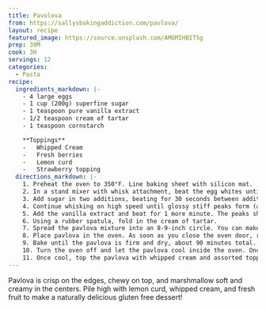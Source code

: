 ```yaml
---
title: Pavolova
from: https://sallysbakingaddiction.com/pavlova/
layout: recipe
featured_image: https://source.unsplash.com/AMGMIHBIT5g
prep: 30M
cook: 3H
servings: 12
categories:
  - Pasta
recipe:
  ingredients_markdown: |-
    - 4 large eggs
    - 1 cup (200g) superfine sugar
    - 1 teaspoon pure vanilla extract
    - 1/2 teaspoon cream of tartar
    - 1 teaspoon cornstarch

    **Toppings**
    -   Whipped Cream
    -   Fresh berries
    -   Lemon curd
    -   Strawberry topping
  directions_markdown: |-
    1. Preheat the oven to 350°F. Line baking sheet with silicon mat.
    2. In a stand mixer with whisk attachment, beat the egg whites until soft peaks form (about 5 minutes).
    3. Add sugar in two additions, beating for 30 seconds between additions.
    4. Continue whisking on high speed until glossy stiff peaks form (about 2 minutes)
    5. Add the vanilla extract and beat for 1 more minute. The peaks should be very stiff.
    6. Using a rubber spatula, fold in the cream of tartar.
    7. Spread the pavlova mixture into an 8-9-inch circle. You can make decorative peaks with the back of a large spoon if desired. Make sure the edges are relatively tall and there is a nice dip in the center.
    8. Place pavlova in the oven. As soon as you close the oven door, reduce heat to 200°F. 
    9. Bake until the pavlova is firm and dry, about 90 minutes total. Rotate the baking sheet if you notice some spots browning. Try to limit how many times you open the oven as the cool air will interrupt the baking.
    10. Turn the oven off and let the pavlova cool inside the oven. Once the pavlova is cool, you can store it covered tightly at room temperature for up to 2 days. Or serve right away.
    11. Once cool, top the pavlova with whipped cream and assorted toppings. Slice and serve.
---
```


Pavlova is crisp on the edges, chewy on top, and marshmallow soft and creamy in the centers. Pile high with lemon curd, whipped cream, and fresh fruit to make a naturally delicious gluten free dessert!
